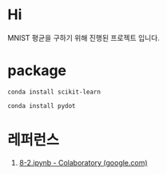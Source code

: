 # Hi

MNIST 평균을 구하기 위해 진행된 프로젝트 입니다.

# package

```shell
conda install scikit-learn

conda install pydot
```

# 레퍼런스

1. [8-2.ipynb - Colaboratory (google.com)](https://colab.research.google.com/github/rickiepark/hg-mldl/blob/master/8-2.ipynb#scrollTo=VsZV03UD5Qb5)
